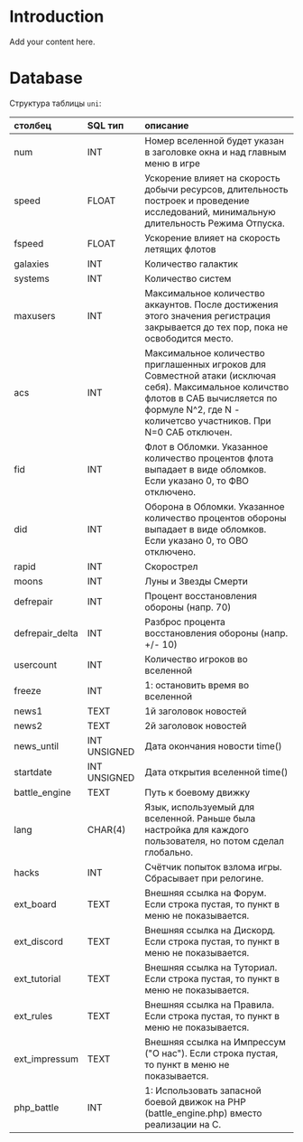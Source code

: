 # Introduction #

Add your content here.


# Database #

Структура таблицы `uni`:

| **столбец** | **SQL тип** | **описание** |
|:-------------------|:---------------|:---------------------|
| num| INT| Номер вселенной будет указан в заголовке окна и над главным меню в игре |
|speed|FLOAT|Ускорение влияет на скорость добычи ресурсов, длительность построек и проведение исследований, минимальную длительность Режима Отпуска. |
|fspeed|FLOAT|Ускорение влияет на скорость летящих флотов |
| galaxies| INT| Количество галактик|
| systems| INT| Количество систем|
| maxusers| INT| Максимальное количество аккаунтов. После достижения этого значения регистрация закрывается до тех пор, пока не освободится место.|
| acs| INT| Максимальное количество приглашенных игроков для Совместной атаки (исключая себя). Максимальное количство флотов в САБ вычисляется по формуле N^2, где N - количетсво участников. При N=0 САБ отключен.|
| fid| INT| Флот в Обломки. Указанное количество процентов флота выпадает в виде обломков. Если указано 0, то ФВО отключено.|
| did| INT| Оборона в Обломки. Указанное количество процентов обороны выпадает в виде обломков. Если указано 0, то ОВО отключено.|
| rapid| INT| Скорострел|
| moons| INT| Луны и Звезды Смерти|
| defrepair| INT| Процент восстановления обороны (напр. 70)|
| defrepair_delta| INT| Разброс процента восстановления обороны (напр. +/- 10)|
| usercount| INT| Количество игроков во вселенной|
| freeze| INT| 1: остановить время во вселенной |
| news1| TEXT| 1й заголовок новостей|
| news2| TEXT| 2й заголовок новостей|
| news_until| INT UNSIGNED| Дата окончания новости time()|
| startdate| INT UNSIGNED| Дата открытия вселенной time()|
|battle_engine|TEXT|Путь к боевому движку |
|lang|CHAR(4)|Язык, используемый для вселенной. Раньше была настройка для каждого пользователя, но потом сделал глобально. |
|hacks|INT|Счётчик попыток взлома игры. Сбрасывает при релогине. |
|ext_board|TEXT|Внешняя ссылка на Форум. Если строка пустая, то пункт в меню не показывается.|
|ext_discord|TEXT|Внешняя ссылка на Дискорд. Если строка пустая, то пункт в меню не показывается.|
|ext_tutorial|TEXT|Внешняя ссылка на Туториал. Если строка пустая, то пункт в меню не показывается.|
|ext_rules|TEXT|Внешняя ссылка на Правила. Если строка пустая, то пункт в меню не показывается.|
|ext_impressum|TEXT|Внешняя ссылка на Импрессум ("О нас"). Если строка пустая, то пункт в меню не показывается.|
|php_battle|INT|1: Использовать запасной боевой движок на PHP (battle_engine.php) вместо реализации на C.|
